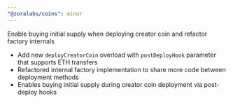 ```yaml
---
"@zoralabs/coins": minor
---
```


Enable buying initial supply when deploying creator coin and refactor factory internals

- Add new `deployCreatorCoin` overload with `postDeployHook` parameter that supports ETH transfers
- Refactored internal factory implementation to share more code between deployment methods
- Enables buying initial supply during creator coin deployment via post-deploy hooks
